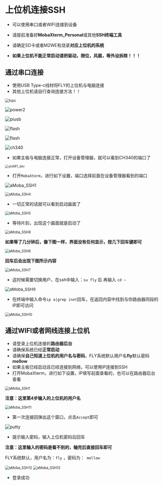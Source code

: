 

# 上位机连接SSH

* 可以使用串口或者WIFI连接到设备
* 请提前准备好**MobaXterm_Personal**或其他**SSH终端工具**

* 请确定SD卡或者M2WE有烧录**对应上位机的系统**

* **如果上位机不能正常启动请把驱动，限位，风扇，等外设拆除！！！**



<!-- tabs:start -->

## **通过串口连接**

* 使用USB Type-c线材将FLY的上位机与电脑连接
* 其他上位机请自行查询连接方法！！

<img src="../images/boards/fly_c8/topc.png" alt="topc" style="zoom:80%;" />

![power2](../images/boards/fly_pi_v2/power2.jpg)

![piusb](../images/boards/fly_pi/piusb.png)

![flash](../images/boards/fly_gemini_v3/tossh.png ":size=50%")

![flash](../images/boards/fly_mini_pad/usb.png ":size=50%")

![ch340](../images/boards/fly_pi_lite2/ch340.png)



* 如果主板与电脑连接正常，打开设备管理器，就可以看到CH340的端口了

<img src="../images/system/aUART_dev.png" alt="aUART_dev" style="zoom:70%;" />

* 打开``MobaXterm``，进行如下设置，端口选择前面在设备管理器看到的端口

![aMoba_SSH1](../images/system/aMoba_SSH1.png)

<img src="../images/system/aMoba_SSH4.png" alt="aMoba_SSH4" style="zoom:80%;" />

* 一切正常的话就可以看到启动画面了

<img src="../images/system/aMoba_SSH5.png" alt="aMoba_SSH5" style="zoom:80%;" />

* 等待片刻，出现这个画面就是启动了

<img src="../images/system/aMoba_SSH8.png" alt="aMoba_SSH8" style="zoom:80%;" />

**如果等了几分钟后，像下图一样，界面没有任何显示，按几下回车键即可**

<img src="../images/system/aMoba_SSH6.png" alt="aMoba_SSH6" style="zoom:80%;" />

**回车后会出现下图所示内容**

<img src="../images/system/aMoba_SSH7.png" alt="aMoba_SSH7" style="zoom:80%;" />

* 这时候需要切换用户，在ssh中输入：``su fly`` 后 再输入 ``cd ~``

<img src="../images/system/aMoba_SSH9.png" alt="aMoba_SSH9" style="zoom:95%;" />

* 在终端中输入命令```ip a|grep inet```回车，在返回内容中找到与你路由器同段的IP即可访问

<img src="../images/system/aMoba_SSH10.png" alt="aMoba_SSH10" style="zoom:80%;" />







## **通过WIFI或者网线连接上位机**

* 请登录上位机连接的**路由器后台**
* 请确保系统已经**正常启动**
* 请确保**自己知道上位机的用户名与密码**，FLY系统默认用户名**fly**默认密码**mellow**
* 如果主板已经启动且已经连接到网络，可以使用IP连接到SSH
* 打开MobaXterm，进行如下设置，IP填写前面查看的，也可以在路由器后台查看

<img src="../images/system/aMoba_SSH1.png" alt="aMoba_SSH1" style="zoom:80%;" />

**注意：这里第4步输入的上位机的用户名**

<img src="../images/system/aMoba_SSH11.png" alt="aMoba_SSH11" style="zoom:80%;" />



* 第一次连接回弹出这个窗口，点击``Accept``即可

![putty](../images/system/ssh7.png ":no-zooom")

* 提示输入密码，输入上位机密码后回车

**注意：这里输入的密码是看不到的，输完后直接回车即可**

FLY系统默认，用户名为：``fly`` ，密码为：`` mellow``

<img src="../images/system/aMoba_SSH12.png" alt="aMoba_SSH12" style="zoom:80%;" />

<img src="../images/system/aMoba_SSH13.png" alt="aMoba_SSH13" style="zoom:80%;" />

* 登录成功


<!-- tabs:end -->

